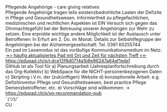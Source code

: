 <br><br><br><br>

Pflegende Angehörige - care giving relatives
<br>
Pflegende Angehörige tragen teils existenzbedrohliche Lasten der Defizite in Pflege und Gesundheitswesen. Informiertheit zu pflegefachlichen, medizinischen und rechtlichen Aspekten ist EIN Versuch sich gegen das Ohnmachtsgefühl bei der Betreuung unserer Angehörigen zur Wehr zu setzen. Eine erprobte wichtige andere Möglichkeit ist der Austausch unter Betroffenen: In Erfurt am 2. Do. im Monat. Details zur Selbshilfegruppe der Angehörigen bei der Alzheimergesellschaft: Tel. 0361 60255744
<br>
Ein pad im Lesemodus ist das vorläufige Kommunikationsmedium im Netz:
<br>
 <a href="https://edupad.ch/p/r.dce12f8d0714a1b8e96247a64af1ede1">  ->> häufig aktualisiertes Pad mit Ort und Zeit für nächsten Treff <<-  </a> 
https://edupad.ch/p/r.dce12f8d0714a1b8e96247a64af1ede1
<br>
GitHub ist als Tool für a) Planungsarbeit (Jahresplanfortschreibung durch das Org-Kollektiv) b) WebSpace für die NICHT-personenbezogenen Daten c) Skripting i.V.m. der (zukünftigen) Website d) konzeptionelle Arbeit: e.g. Defizitinventur Pflege und Gesundheitswesen, best practice Pflege Demenzbetroffener, etc. e) Vorschläge sind willkommen: -> https://edupad.ch/p/sg-recommandation-pub
<br>
¯_(ツ)_/¯
<br>
CU
<br>
